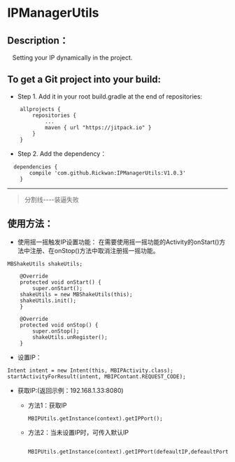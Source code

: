 # IPManagerUtils


## Description：

    Setting your IP dynamically in the project.

## To get a Git project into your build:

- Step 1. Add it in your root build.gradle at the end of repositories:
```
	allprojects {
		repositories {
			...
			maven { url "https://jitpack.io" }
		}
	}
```

- Step 2. Add the dependency：
```
  dependencies {
	   compile 'com.github.Rickwan:IPManagerUtils:V1.0.3'
	}
```
------
> 分割线----装逼失败  

## 使用方法：

- 使用摇一摇触发IP设置功能：
在需要使用摇一摇功能的Activity的onStart()方法中注册、在onStop()方法中取消注册摇一摇功能。

```
MBShakeUtils shakeUtils;

    @Override
    protected void onStart() {
        super.onStart();
	shakeUtils = new MBShakeUtils(this);
	shakeUtils.init();	
    }

    @Override
    protected void onStop() {
        super.onStop();
        shakeUtils.unRegister();
    }

```

 - 设置IP：  
 
 ``` 
Intent intent = new Intent(this, MBIPActivity.class);
startActivityForResult(intent, MBIPContant.REQUEST_CODE);
```

- 获取IP:(返回示例：192.168.1.33:8080)

  - 方法1：获取IP  
    
    ```
    MBIPUtils.getInstance(context).getIPPort();
    ```
  - 方法2：当未设置IP时，可传入默认IP  
    
    ```
     MBIPUtils.getInstance(context).getIPPort(defeaultIP,defeaultPort);
    ```
